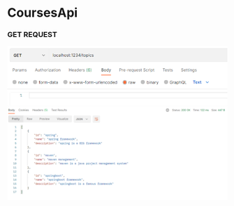 # CoursesApi

### GET REQUEST
![image](https://github.com/dhruvmaindola227/CoursesApi/blob/master/images/1.png)
![image](https://github.com/dhruvmaindola227/CoursesApi/blob/master/images/1_1.png)
